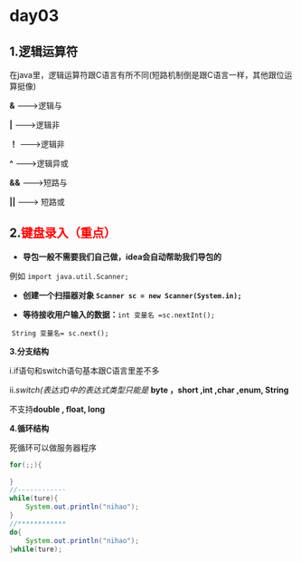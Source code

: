 # day03

## 1.逻辑运算符

在java里，逻辑运算符跟C语言有所不同(短路机制倒是跟C语言一样，其他跟位运算挺像)

**&**  --->逻辑与  

**|** --->逻辑非

**！**  --->逻辑非

**^**   --->逻辑异或

**&&** --->短路与 

**||**  ---> 短路或

## 2.<font color='red'>键盘录入（重点）</font>

+ **导包一般不需要我们自己做，idea会自动帮助我们导包的**

例如 ``import java.util.Scanner;``

+ **创建一个扫描器对象 ``Scanner sc = new Scanner(System.in);``**

+ **等待接收用户输入的数据：**``int 变量名 =sc.nextInt();``

​													``String 变量名= sc.next();``

**3.分支结构**

i.if语句和switch语句基本跟C语言里差不多

ii.*switch(表达式)中的表达式类型只能是* **byte ，short ,int ,char ,enum, String**

  不支持**double , float, long**

**4.循环结构**

死循环可以做服务器程序

```java
for(;;){
    
}
//------------
while(ture){
    System.out.println("nihao");
}
//************
do{
    System.out.println("nihao");
}while(ture);
```



